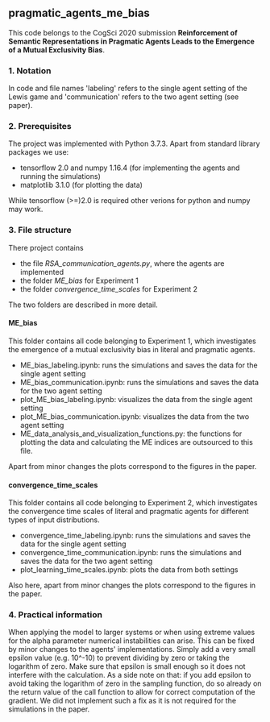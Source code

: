 ## pragmatic_agents_me_bias
This code belongs to the CogSci 2020 submission **Reinforcement of Semantic Representations in Pragmatic Agents Leads to the
Emergence of a Mutual Exclusivity Bias**.

### 1. Notation
In code and file names 'labeling' refers to the single agent setting of the Lewis game and 'communication' refers to the two agent setting (see paper).

### 2. Prerequisites
The project was implemented with Python 3.7.3. Apart from standard library packages we use: 
* tensorflow 2.0 and numpy 1.16.4 (for implementing the agents and running the simulations)
* matplotlib 3.1.0 (for plotting the data)

While tensorflow (>=)2.0 is required other verions for python and numpy may work.  

### 3. File structure 
There project contains
* the file *RSA_communication_agents.py*, where the agents are implemented
* the folder *ME_bias* for Experiment 1
* the folder *convergence_time_scales* for Experiment 2

The two folders are described in more detail. 

#### ME_bias
This folder contains all code belonging to Experiment 1, which investigates the emergence of a mutual exclusivity bias in literal and pragmatic agents.
* ME_bias_labeling.ipynb: runs the simulations and saves the data for the single agent setting
* ME_bias_communication.ipynb: runs the simulations and saves the data for the two agent setting
* plot_ME_bias_labeling.ipynb: visualizes the data from the single agent setting
* plot_ME_bias_communication.ipynb: visualizes the data from the two agent setting
* ME_data_analysis_and_visualization_functions.py: the functions for plotting the data and calculating the ME indices are outsourced to this file. 

Apart from minor changes the plots correspond to the figures in the paper. 

#### convergence_time_scales 
This folder contains all code belonging to Experiment 2, which investigates the convergence time scales of literal and pragmatic agents for different types of input distributions. 
* convergence_time_labeling.ipynb: runs the simulations and saves the data for the single agent setting
* convergence_time_communication.ipynb: runs the simulations and saves the data for the two agent setting
* plot_learning_time_scales.ipynb: plots the data from both settings 

Also here, apart from minor changes the plots correspond to the figures in the paper. 

### 4. Practical information  
When applying the model to larger systems or when using extreme values for the alpha parameter numerical instabilities can arise. This can be fixed by minor changes to the agents' implementations. Simply add a very small epsilon value (e.g. 10^-10) to prevent dividing by zero or taking the logarithm of zero. Make sure that epsilon is small enough so it does not interfere with the calculation. As a side note on that: if you add epsilon to avoid taking the logarithm of zero in the sampling function, do so already on the return value of the call function to allow for correct computation of the gradient. We did not implement such a fix as it is not required for the simulations in the paper. 
